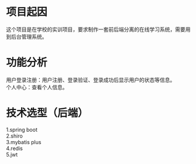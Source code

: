 # 项目起因
这个项目是在学校的实训项目，要求制作一套前后端分离的在线学习系统，需要用到后台管理系统。

# 功能分析
用户登录注册：用户注册、登录验证、登录成功后显示用户的状态等信息。\
个人中心：查看个人信息。

# 技术选型（后端）
1.spring boot\
2.shiro\
3.mybatis plus\
4.redis\
5.jwt

